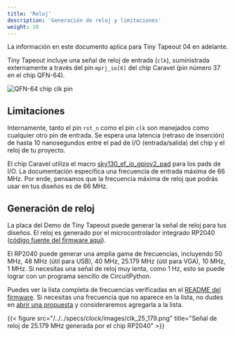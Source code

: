 ```yaml
---
title: 'Reloj'
description: 'Generación de reloj y limitaciones'
weight: 10
---
```


La información en este documento aplica para Tiny Tapeout 04 en adelante.

Tiny Tapeout incluye una señal de reloj de entrada (`clk`), suministrada externamente a través del pin `mprj_io[6]` del chip Caravel (pin número 37 en el chip QFN-64).

![QFN-64 chip clk pin](/../../specs/clock/images/pinout_clk.svg)

## Limitaciones

Internamente, tanto el pin `rst_n` como el pin `clk` son manejados como cualquier otro pin de entrada. Se espera una latencia (retraso de inserción) de hasta 10 nanosegundos entre el pad de I/O (entrada/salida) del chip y el reloj de tu proyecto.

El chip Caravel utiliza el macro [sky130_ef_io_gpiov2_pad](https://skywater-pdk.readthedocs.io/en/main/contents/libraries/sky130_fd_io/docs/user_guide.html#sky130-fd-io-gpiov2-additional-features) para los pads de I/O. La documentación especifica una frecuencia de entrada máxima de 66 MHz. Por ende, pensamos que la frecuencia máxima de reloj que podrás usar en tus diseños es de 66 MHz.

## Generación de reloj

La placa del Demo de Tiny Tapeout puede generar la señal de reloj para tus diseños. El reloj es generado por el microcontrolador integrado RP2040 ([código fuente del firmware aquí](https://github.com/TinyTapeout/tt-rp2040-firmware/blob/main/src/clkgen.c)).

El RP2040 puede generar una amplia gama de frecuencias, incluyendo 50 MHz, 48 MHz (útil para USB), 40 MHz, 25.179 MHz (útil para VGA), 10 MHz, 1 MHz. Si necesitas una señal de reloj muy lenta, como 1 Hz, esto se puede lograr con un programa sencillo de CircuitPython.

Puedes ver la lista completa de frecuencias verificadas en el [README del firmware](https://github.com/TinyTapeout/tt-rp2040-firmware#clock-configurations). Si necesitas una frecuencia que no aparece en la lista, no dudes en [abrir una propuesta](https://github.com/TinyTapeout/tt-rp2040-firmware/issues/new) y consideraremos agregarla a la lista.

{{< figure src="/../../specs/clock/images/clk_25_179.png" title="Señal de reloj de 25.179 MHz generada por el chip RP2040" >}}

